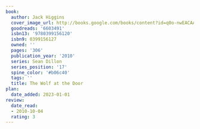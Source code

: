 ```yaml
---
book:
  author: Jack Higgins
  cover_image_url: http://books.google.com/books/content?id=q0o-nwEACAAJ&printsec=frontcover&img=1&zoom=1&source=gbs_api
  goodreads: '6603491'
  isbn13: '9780399156120'
  isbn9: 0399156127
  owned: ''
  pages: '306'
  publication_year: '2010'
  series: Sean Dillon
  series_position: '17'
  spine_color: '#b06c40'
  tags: ''
  title: The Wolf at the Door
plan:
  date_added: 2023-01-01
review:
  date_read:
  - 2010-10-04
  rating: 3
---
```

